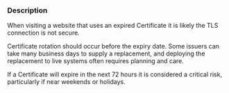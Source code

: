 ### Description

When visiting a website that uses an expired Certificate it is likely the TLS connection is not secure.

Certificate rotation should occur before the expiry date. Some issuers can take many business days to supply a replacement, and deploying the replacement to live systems often requires planning and care.

If a Certificate will expire in the next 72 hours it is considered a critical risk, particularly if near weekends or holidays.
